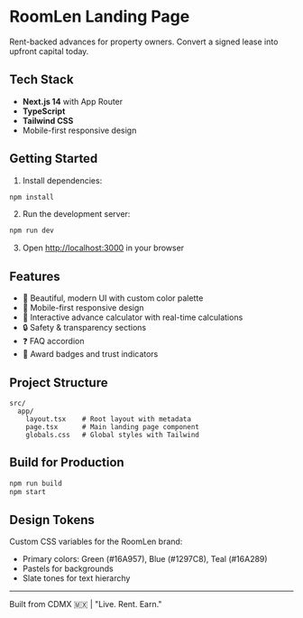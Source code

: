 # RoomLen Landing Page

Rent-backed advances for property owners. Convert a signed lease into upfront capital today.

## Tech Stack

- **Next.js 14** with App Router
- **TypeScript**
- **Tailwind CSS**
- Mobile-first responsive design

## Getting Started

1. Install dependencies:
```bash
npm install
```

2. Run the development server:
```bash
npm run dev
```

3. Open [http://localhost:3000](http://localhost:3000) in your browser

## Features

- 🎨 Beautiful, modern UI with custom color palette
- 📱 Mobile-first responsive design
- 🧮 Interactive advance calculator with real-time calculations
- 🔒 Safety & transparency sections
- ❓ FAQ accordion
- 🎯 Award badges and trust indicators

## Project Structure

```
src/
  app/
    layout.tsx    # Root layout with metadata
    page.tsx      # Main landing page component
    globals.css   # Global styles with Tailwind
```

## Build for Production

```bash
npm run build
npm start
```

## Design Tokens

Custom CSS variables for the RoomLen brand:
- Primary colors: Green (#16A957), Blue (#1297C8), Teal (#16A289)
- Pastels for backgrounds
- Slate tones for text hierarchy

---

Built from CDMX 🇲🇽 | "Live. Rent. Earn."
